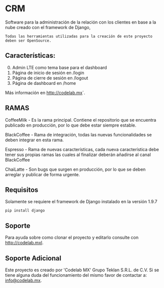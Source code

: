 CRM
=============

Software para la administración de la relación con los clientes en base a la nube creado con el framework de Django,

    Todas las herramientas utilizadas para la creación de este proyecto deben ser OpenSource.

Características:
-------

0. Admin LTE como tema base para el dashboard
0. Página de inicio de sesión en /login
0. Página de cierre de sesión en /logout
0. Página de dashboard en /home


Más información en <http://codelab.mx>`.

RAMAS
-------
CoffeeMilk - Es la rama principal. Contiene el repositorio que se encuentra publicado en producción, por lo que debe estar siempre estable.

BlackCoffee - Rama de integración, todas las nuevas funcionalidades se deben integrar en esta rama.

Espresso - Rama de nuevas características, cada nueva característica debe tener sus propias ramas las cuales al finalizar deberán añadirse al canal BlackCoffee

ChaiLatte - Son bugs que surgen en producción, por lo que se deben arreglar y publicar de forma urgente.

Requisitos
-----------

Solamente se requiere el framework de Django instalado en la versión 1.9.7


```
pip install django
```

Soporte
------------
Para ayuda sobre como clonar el proyecto y editarlo consulte con http://codelab.mxl.


Soporte Adicional
------------

Este proyecto es creado por 'Codelab MX' Grupo Teklan S.R.L. de C.V. 
Si se tiene alguna duda del funcionamiento del mismo favor de contactar a:
info@codelab.mx.

